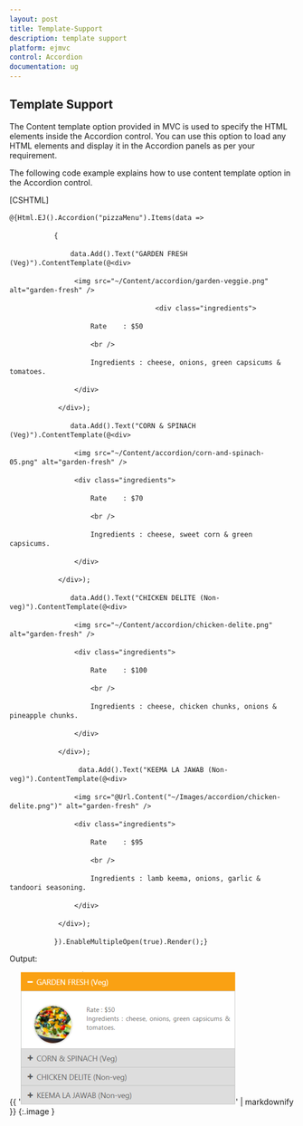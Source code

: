 ```yaml
---
layout: post
title: Template-Support
description: template support
platform: ejmvc
control: Accordion 
documentation: ug
---
```


## Template Support

The Content template option provided in MVC is used to specify the HTML elements inside the Accordion control. You can use this option to load any HTML elements and display it in the Accordion panels as per your requirement.

The following code example explains how to use content template option in the Accordion control.

[CSHTML]



<div style="width:500px;">

    @{Html.EJ().Accordion("pizzaMenu").Items(data =>

               {

                   data.Add().Text("GARDEN FRESH (Veg)").ContentTemplate(@<div>

                    <img src="~/Content/accordion/garden-veggie.png" alt="garden-fresh" />

                                        <div class="ingredients">

                        Rate    : $50

                        <br />

                        Ingredients : cheese, onions, green capsicums & tomatoes.

                    </div>

                </div>);

                   data.Add().Text("CORN & SPINACH (Veg)").ContentTemplate(@<div>

                    <img src="~/Content/accordion/corn-and-spinach-05.png" alt="garden-fresh" />

                    <div class="ingredients">

                        Rate    : $70

                        <br />

                        Ingredients : cheese, sweet corn & green capsicums.

                    </div>

                </div>);

                   data.Add().Text("CHICKEN DELITE (Non-veg)").ContentTemplate(@<div>

                    <img src="~/Content/accordion/chicken-delite.png" alt="garden-fresh" />

                    <div class="ingredients">

                        Rate    : $100

                        <br />

                        Ingredients : cheese, chicken chunks, onions & pineapple chunks.

                    </div>

                </div>);

                     data.Add().Text("KEEMA LA JAWAB (Non-veg)").ContentTemplate(@<div>

                    <img src="@Url.Content("~/Images/accordion/chicken-delite.png")" alt="garden-fresh" />

                    <div class="ingredients">

                        Rate    : $95

                        <br />

                        Ingredients : lamb keema, onions, garlic & tandoori seasoning.

                    </div>

                </div>);

               }).EnableMultipleOpen(true).Render();}

</div>





Output:

{{ '![](Template-Support_images/Template-Support_img1.png)' | markdownify }}
{:.image }






